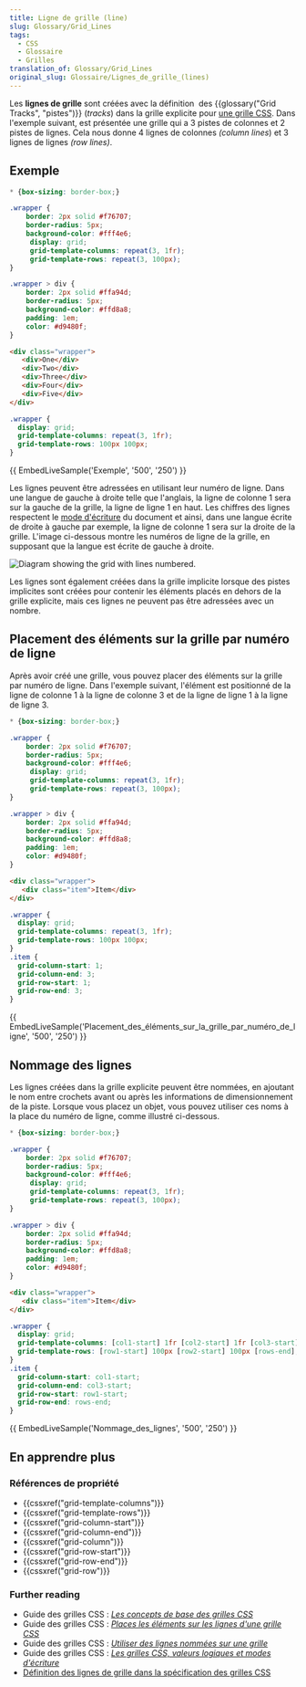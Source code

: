 ```yaml
---
title: Ligne de grille (line)
slug: Glossary/Grid_Lines
tags:
  - CSS
  - Glossaire
  - Grilles
translation_of: Glossary/Grid_Lines
original_slug: Glossaire/Lignes_de_grille_(lines)
---
```

Les **lignes de grille** sont créées avec la définition  des {{glossary("Grid Tracks", "pistes")}} (_tracks_) dans la grille explicite pour [une grille CSS](/fr/docs/Web/CSS/CSS_Grid_Layout). Dans l'exemple suivant, est présentée une grille qui a 3 pistes de colonnes et 2 pistes de lignes. Cela nous donne 4 lignes de colonnes _(column lines_) et 3 lignes de lignes _(row lines)_.

## Exemple

```css hidden
* {box-sizing: border-box;}

.wrapper {
    border: 2px solid #f76707;
    border-radius: 5px;
    background-color: #fff4e6;
     display: grid;
     grid-template-columns: repeat(3, 1fr);
     grid-template-rows: repeat(3, 100px);
}

.wrapper > div {
    border: 2px solid #ffa94d;
    border-radius: 5px;
    background-color: #ffd8a8;
    padding: 1em;
    color: #d9480f;
}
```

```html
<div class="wrapper">
   <div>One</div>
   <div>Two</div>
   <div>Three</div>
   <div>Four</div>
   <div>Five</div>
</div>
```

```css
.wrapper {
  display: grid;
  grid-template-columns: repeat(3, 1fr);
  grid-template-rows: 100px 100px;
}
```

{{ EmbedLiveSample('Exemple', '500', '250') }}

Les lignes peuvent être adressées en utilisant leur numéro de ligne. Dans une langue de gauche à droite telle que l'anglais, la ligne de colonne 1 sera sur la gauche de la grille, la ligne de ligne 1 en haut. Les chiffres des lignes respectent le [mode d'écriture](/fr/docs/Web/CSS/CSS_Grid_Layout/Les_grilles_CSS_les_valeurs_logiques_les_modes_d_%C3%A9criture) du document et ainsi, dans une langue écrite de droite à gauche par exemple, la ligne de colonne 1 sera sur la droite de la grille. L'image ci-dessous montre les numéros de ligne de la grille, en supposant que la langue est écrite de gauche à droite.

![Diagram showing the grid with lines numbered.](1_diagram_numbered_grid_lines.png)

Les lignes sont également créées dans la grille implicite lorsque des pistes implicites sont créées pour contenir les éléments placés en dehors de la grille explicite, mais ces lignes ne peuvent pas être adressées avec un nombre.

## Placement des éléments sur la grille par numéro de ligne

Après avoir créé une grille, vous pouvez placer des éléments sur la grille par numéro de ligne. Dans l'exemple suivant, l'élément est positionné de la ligne de colonne 1 à la ligne de colonne 3 et de la ligne de ligne 1 à la ligne de ligne 3.

```css hidden
* {box-sizing: border-box;}

.wrapper {
    border: 2px solid #f76707;
    border-radius: 5px;
    background-color: #fff4e6;
     display: grid;
     grid-template-columns: repeat(3, 1fr);
     grid-template-rows: repeat(3, 100px);
}

.wrapper > div {
    border: 2px solid #ffa94d;
    border-radius: 5px;
    background-color: #ffd8a8;
    padding: 1em;
    color: #d9480f;
}
```

```html
<div class="wrapper">
   <div class="item">Item</div>
</div>
```

```css
.wrapper {
  display: grid;
  grid-template-columns: repeat(3, 1fr);
  grid-template-rows: 100px 100px;
}
.item {
  grid-column-start: 1;
  grid-column-end: 3;
  grid-row-start: 1;
  grid-row-end: 3;
}
```

{{ EmbedLiveSample('Placement_des_éléments_sur_la_grille_par_numéro_de_ligne', '500', '250') }}

## Nommage des lignes

Les lignes créées dans la grille explicite peuvent être nommées, en ajoutant le nom entre crochets avant ou après les informations de dimensionnement de la piste. Lorsque vous placez un objet, vous pouvez utiliser ces noms à la place du numéro de ligne, comme illustré ci-dessous.

```css hidden
* {box-sizing: border-box;}

.wrapper {
    border: 2px solid #f76707;
    border-radius: 5px;
    background-color: #fff4e6;
     display: grid;
     grid-template-columns: repeat(3, 1fr);
     grid-template-rows: repeat(3, 100px);
}

.wrapper > div {
    border: 2px solid #ffa94d;
    border-radius: 5px;
    background-color: #ffd8a8;
    padding: 1em;
    color: #d9480f;
}
```

```html
<div class="wrapper">
   <div class="item">Item</div>
</div>
```

```css
.wrapper {
  display: grid;
  grid-template-columns: [col1-start] 1fr [col2-start] 1fr [col3-start] 1fr [cols-end];
  grid-template-rows: [row1-start] 100px [row2-start] 100px [rows-end];
}
.item {
  grid-column-start: col1-start;
  grid-column-end: col3-start;
  grid-row-start: row1-start;
  grid-row-end: rows-end;
}
```

{{ EmbedLiveSample('Nommage_des_lignes', '500', '250') }}

## En apprendre plus

### Références de propriété

- {{cssxref("grid-template-columns")}}
- {{cssxref("grid-template-rows")}}
- {{cssxref("grid-column-start")}}
- {{cssxref("grid-column-end")}}
- {{cssxref("grid-column")}}
- {{cssxref("grid-row-start")}}
- {{cssxref("grid-row-end")}}
- {{cssxref("grid-row")}}

### Further reading

- Guide des grilles CSS : _[Les concepts de base des grilles CSS](/fr/docs/Web/CSS/CSS_Grid_Layout/Basic_Concepts_of_Grid_Layout)_
- Guide des grilles CSS : _[Places les éléments sur les lignes d'une grille CSS](/fr/docs/Web/CSS/CSS_Grid_Layout/Placer_les_%C3%A9l%C3%A9ments_sur_les_lignes_d_une_grille_CSS)_
- Guide des grilles CSS : _[Utiliser des lignes nommées sur une grille](/fr/docs/Web/CSS/CSS_Grid_Layout/Utiliser_des_lignes_nomm%C3%A9es_sur_une_grille)_
- Guide des grilles CSS : _[Les grilles CSS, valeurs logiques et modes d'écriture](/fr/docs/Web/CSS/CSS_Grid_Layout/Les_grilles_CSS_les_valeurs_logiques_les_modes_d_%C3%A9criture)_
- [Définition des lignes de grille dans la spécification des grilles CSS](https://drafts.csswg.org/css-grid/#grid-line-concept)
